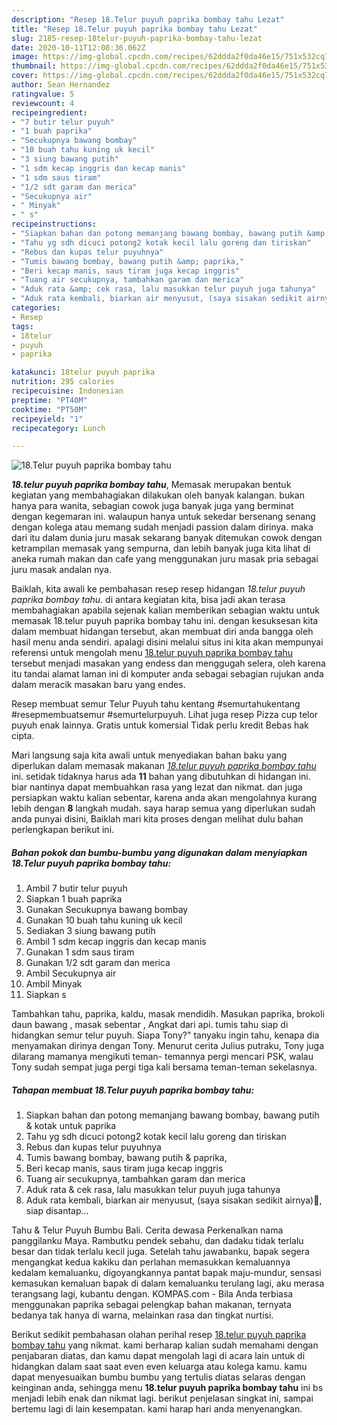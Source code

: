 ```yaml
---
description: "Resep 18.Telur puyuh paprika bombay tahu Lezat"
title: "Resep 18.Telur puyuh paprika bombay tahu Lezat"
slug: 2185-resep-18telur-puyuh-paprika-bombay-tahu-lezat
date: 2020-10-11T12:08:36.062Z
image: https://img-global.cpcdn.com/recipes/62ddda2f0da46e15/751x532cq70/18telur-puyuh-paprika-bombay-tahu-foto-resep-utama.jpg
thumbnail: https://img-global.cpcdn.com/recipes/62ddda2f0da46e15/751x532cq70/18telur-puyuh-paprika-bombay-tahu-foto-resep-utama.jpg
cover: https://img-global.cpcdn.com/recipes/62ddda2f0da46e15/751x532cq70/18telur-puyuh-paprika-bombay-tahu-foto-resep-utama.jpg
author: Sean Hernandez
ratingvalue: 5
reviewcount: 4
recipeingredient:
- "7 butir telur puyuh"
- "1 buah paprika"
- "Secukupnya bawang bombay"
- "10 buah tahu kuning uk kecil"
- "3 siung bawang putih"
- "1 sdm kecap inggris dan kecap manis"
- "1 sdm saus tiram"
- "1/2 sdt garam dan merica"
- "Secukupnya air"
- " Minyak"
- " s"
recipeinstructions:
- "Siapkan bahan dan potong memanjang bawang bombay, bawang putih &amp; kotak untuk paprika"
- "Tahu yg sdh dicuci potong2 kotak kecil lalu goreng dan tiriskan"
- "Rebus dan kupas telur puyuhnya"
- "Tumis bawang bombay, bawang putih &amp; paprika,"
- "Beri kecap manis, saus tiram juga kecap inggris"
- "Tuang air secukupnya, tambahkan garam dan merica"
- "Aduk rata &amp; cek rasa, lalu masukkan telur puyuh juga tahunya"
- "Aduk rata kembali, biarkan air menyusut, (saya sisakan sedikit airnya)🙂, siap disantap..."
categories:
- Resep
tags:
- 18telur
- puyuh
- paprika

katakunci: 18telur puyuh paprika 
nutrition: 295 calories
recipecuisine: Indonesian
preptime: "PT40M"
cooktime: "PT50M"
recipeyield: "1"
recipecategory: Lunch

---
```



![18.Telur puyuh paprika bombay tahu](https://img-global.cpcdn.com/recipes/62ddda2f0da46e15/751x532cq70/18telur-puyuh-paprika-bombay-tahu-foto-resep-utama.jpg)

<b><i>18.telur puyuh paprika bombay tahu</i></b>, Memasak merupakan bentuk kegiatan yang membahagiakan dilakukan oleh banyak kalangan. bukan hanya para wanita, sebagian cowok juga banyak juga yang berminat dengan kegemaran ini. walaupun hanya untuk sekedar bersenang senang dengan kolega atau memang sudah menjadi passion dalam dirinya. maka dari itu dalam dunia juru masak sekarang banyak ditemukan cowok dengan ketrampilan memasak yang sempurna, dan lebih banyak juga kita lihat di aneka rumah makan dan cafe yang menggunakan juru masak pria sebagai juru masak andalan nya.

Baiklah, kita awali ke pembahasan resep resep hidangan <i>18.telur puyuh paprika bombay tahu</i>. di antara kegiatan kita, bisa jadi akan terasa membahagiakan apabila sejenak kalian memberikan sebagian waktu untuk memasak 18.telur puyuh paprika bombay tahu ini. dengan kesuksesan kita dalam membuat hidangan tersebut, akan membuat diri anda bangga oleh hasil menu anda sendiri. apalagi disini melalui situs ini kita akan mempunyai referensi untuk mengolah menu <u>18.telur puyuh paprika bombay tahu</u> tersebut menjadi masakan yang endess dan menggugah selera, oleh karena itu tandai alamat laman ini di komputer anda sebagai sebagian rujukan anda dalam meracik masakan baru yang endes.

Resep membuat semur Telur Puyuh tahu kentang #semurtahukentang #resepmembuatsemur #semurtelurpuyuh. Lihat juga resep Pizza cup telor puyuh enak lainnya. Gratis untuk komersial Tidak perlu kredit Bebas hak cipta.


Mari langsung saja kita awali untuk menyediakan bahan baku yang diperlukan dalam memasak makanan <u><i>18.telur puyuh paprika bombay tahu</i></u> ini. setidak tidaknya harus ada <b>11</b> bahan yang dibutuhkan di hidangan ini. biar nantinya dapat membuahkan rasa yang lezat dan nikmat. dan juga persiapkan waktu kalian sebentar, karena anda akan mengolahnya kurang lebih dengan <b>8</b> langkah mudah. saya harap semua yang diperlukan sudah anda punyai disini, Baiklah mari kita proses dengan melihat dulu bahan perlengkapan berikut ini.

<!--inarticleads1-->

##### Bahan pokok dan bumbu-bumbu yang digunakan dalam menyiapkan 18.Telur puyuh paprika bombay tahu:

1. Ambil 7 butir telur puyuh
1. Siapkan 1 buah paprika
1. Gunakan Secukupnya bawang bombay
1. Gunakan 10 buah tahu kuning uk kecil
1. Sediakan 3 siung bawang putih
1. Ambil 1 sdm kecap inggris dan kecap manis
1. Gunakan 1 sdm saus tiram
1. Gunakan 1/2 sdt garam dan merica
1. Ambil Secukupnya air
1. Ambil  Minyak
1. Siapkan  s


Tambahkan tahu, paprika, kaldu, masak mendidih. Masukan paprika, brokoli daun bawang , masak sebentar , Angkat dari api. tumis tahu siap di hidangkan semur telur puyuh. Siapa Tony?&#34; tanyaku ingin tahu, kenapa dia menyamakan dirinya dengan Tony. Menurut cerita Julius putraku, Tony juga dilarang mamanya mengikuti teman- temannya pergi mencari PSK, walau Tony sudah sempat juga pergi tiga kali bersama teman-teman sekelasnya. 

<!--inarticleads2-->

##### Tahapan membuat 18.Telur puyuh paprika bombay tahu:

1. Siapkan bahan dan potong memanjang bawang bombay, bawang putih &amp; kotak untuk paprika
1. Tahu yg sdh dicuci potong2 kotak kecil lalu goreng dan tiriskan
1. Rebus dan kupas telur puyuhnya
1. Tumis bawang bombay, bawang putih &amp; paprika,
1. Beri kecap manis, saus tiram juga kecap inggris
1. Tuang air secukupnya, tambahkan garam dan merica
1. Aduk rata &amp; cek rasa, lalu masukkan telur puyuh juga tahunya
1. Aduk rata kembali, biarkan air menyusut, (saya sisakan sedikit airnya)🙂, siap disantap...


Tahu &amp; Telur Puyuh Bumbu Bali. Cerita dewasa Perkenalkan nama panggilanku Maya. Rambutku pendek sebahu, dan dadaku tidak terlalu besar dan tidak terlalu kecil juga. Setelah tahu jawabanku, bapak segera mengangkat kedua kakiku dan perlahan memasukkan kemaluannya kedalam kemaluanku, digoyangkannya pantat bapak maju-mundur, sensasi kemasukan kemaluan bapak di dalam kemaluanku terulang lagi, aku merasa terangsang lagi, kubantu dengan. KOMPAS.com - Bila Anda terbiasa menggunakan paprika sebagai pelengkap bahan makanan, ternyata bedanya tak hanya di warna, melainkan rasa dan tingkat nurtisi. 

Berikut sedikit pembahasan olahan perihal resep <u>18.telur puyuh paprika bombay tahu</u> yang nikmat. kami berharap kalian sudah memahami dengan penjabaran diatas, dan kamu dapat mengolah lagi di acara lain untuk di hidangkan dalam saat saat even even keluarga atau kolega kamu. kamu dapat menyesuaikan bumbu bumbu yang tertulis diatas selaras dengan keinginan anda, sehingga menu <b>18.telur puyuh paprika bombay tahu</b> ini bs menjadi lebih enak dan nikmat lagi. berikut penjelasan singkat ini, sampai bertemu lagi di lain kesempatan. kami harap hari anda menyenangkan.
